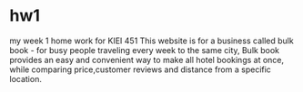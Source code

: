 # hw1
my week 1 home work for KIEI 451
This website is for a business called bulk book - for busy people traveling every week to the same city, Bulk book provides an easy and convenient way to make all hotel bookings at once, while comparing price,customer reviews and distance from a specific location.